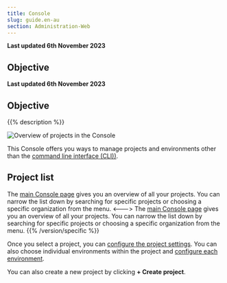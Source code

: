 ```yaml
---
title: Console
slug: guide.en-au
section: Administration-Web
---
```


**Last updated 6th November 2023**



## Objective  

**Last updated 6th November 2023**



## Objective  

{{% description %}}

![Overview of projects in the Console](images/all-projects-revised.png "0.5")

This Console offers you ways to manage projects and environments other than the [command line interface (CLI))](../cli/_index.md).

## Project list


The [main Console page](https://console.platform.sh) gives you an overview of all your projects.
You can narrow the list down by searching for specific projects or choosing a specific organization from the menu.
<--->
The [main Console page](https://console.upsun.com) gives you an overview of all your projects.
You can narrow the list down by searching for specific projects or choosing a specific organization from the menu.
{{% /version/specific %}}

Once you select a project, you can [configure the project settings](./configure-project.md).
You can also choose individual environments within the project and [configure each environment](./configure-environment.md).

You can also create a new project by clicking **+ Create project**.


